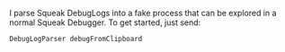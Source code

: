 I parse Squeak DebugLogs into a fake process that can be explored in a normal Squeak Debugger. To get started, just send:

	DebugLogParser debugFromClipboard